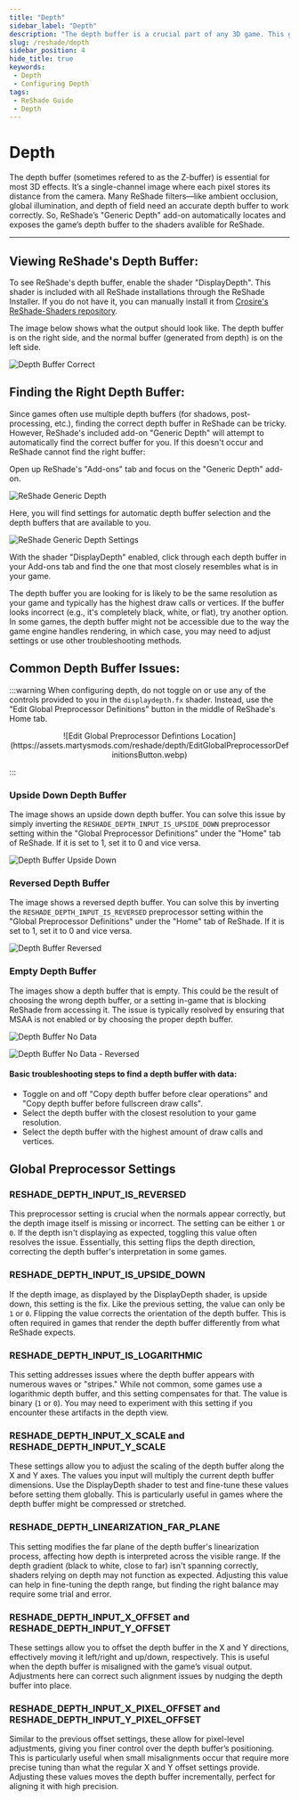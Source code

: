 ```yaml
---
title: "Depth"
sidebar_label: "Depth"
description: "The depth buffer is a crucial part of any 3D game. This guide goes over what it is, and how to configure it for ReShade."
slug: /reshade/depth
sidebar_position: 4
hide_title: true
keywords: 
 - Depth
 - Configuring Depth
tags:
 - ReShade Guide
 - Depth
---
```


# Depth

The depth buffer (sometimes refered to as the Z-buffer) is essential for most 3D effects. It’s a single-channel image where each pixel stores its distance from the camera. Many ReShade filters—like ambient occlusion, global illumination, and depth of field need an accurate depth buffer to work correctly. So, ReShade’s "Generic Depth" add-on automatically locates and exposes the game’s depth buffer to the shaders avalible for ReShade.

---

## Viewing ReShade's Depth Buffer:

To see ReShade's depth buffer, enable the shader "DisplayDepth". This shader is included with all ReShade installations through the ReShade Installer. If you do not have it, you can manually install it from [Crosire's ReShade-Shaders repository](https://github.com/crosire/reshade-shaders/tree/slim/Shaders). 

The image below shows what the output should look like. The depth buffer is on the right side, and the normal buffer (generated from depth) is on the left side.

![Depth Buffer Correct](https://assets.martysmods.com/reshade/depth/DepthCorrect.webp)

## Finding the Right Depth Buffer:

Since games often use multiple depth buffers (for shadows, post-processing, etc.), finding the correct depth buffer in ReShade can be tricky. However, ReShade's included add-on "Generic Depth" will attempt to automatically find the correct buffer for you. If this doesn't occur and ReShade cannot find the right buffer: 

Open up ReShade's "Add-ons" tab and focus on the "Generic Depth" add-on.

![ReShade Generic Depth](https://assets.martysmods.com/reshade/depth/DepthAddon.webp)

Here, you will find settings for automatic depth buffer selection and the depth buffers that are available to you.

![ReShade Generic Depth Settings](https://assets.martysmods.com/reshade/depth/DepthSettings.webp)

With the shader "DisplayDepth" enabled, click through each depth buffer in your Add-ons tab and find the one that most closely resembles what is in your game.

The depth buffer you are looking for is likely to be the same resolution as your game and typically has the highest draw calls or vertices. If the buffer looks incorrect (e.g., it's completely black, white, or flat), try another option. In some games, the depth buffer might not be accessible due to the way the game engine handles rendering, in which case, you may need to adjust settings or use other troubleshooting methods.

## Common Depth Buffer Issues:

:::warning
When configuring depth, do not toggle on or use any of the controls provided to you in the `displaydepth.fx` shader. Instead, use the "Edit Global Preprocessor Definitions" button in the middle of ReShade's Home tab.
<p align="center">
![Edit Global Preprocessor Defintions Location](https://assets.martysmods.com/reshade/depth/EditGlobalPreprocessorDefinitionsButton.webp)
</p>
:::

### Upside Down Depth Buffer
The image shows an upside down depth buffer. You can solve this issue by simply inverting the `RESHADE_DEPTH_INPUT_IS_UPSIDE_DOWN` preprocessor setting within the "Global Preprocessor Definitions" under the "Home" tab of ReShade. If it is set to 1, set it to 0 and vice versa.

![Depth Buffer Upside Down](https://assets.martysmods.com/reshade/depth/DepthUpsideDown.webp)

### Reversed Depth Buffer
The image shows a reversed depth buffer. You can solve this by inverting the `RESHADE_DEPTH_INPUT_IS_REVERSED` preprocessor setting within the "Global Preprocessor Definitions" under the "Home" tab of ReShade. If it is set to 1, set it to 0 and vice versa.

![Depth Buffer Reversed](https://assets.martysmods.com/reshade/depth/DepthReversed.webp)

### Empty Depth Buffer
The images show a depth buffer that is empty. This could be the result of choosing the wrong depth buffer, or a setting in-game that is blocking ReShade from accessing it. The issue is typically resolved by ensuring that MSAA is not enabled or by choosing the proper depth buffer.

![Depth Buffer No Data](https://assets.martysmods.com/reshade/depth/DepthNoData.webp)

![Depth Buffer No Data - Reversed](https://assets.martysmods.com/reshade/depth/DepthNoDataReversed.webp)

#### Basic troubleshooting steps to find a depth buffer with data:
  - Toggle on and off "Copy depth buffer before clear operations" and "Copy depth buffer before fullscreen draw calls".
  - Select the depth buffer with the closest resolution to your game resolution.
  - Select the depth buffer with the highest amount of draw calls and vertices.

## Global Preprocessor Settings

### RESHADE_DEPTH_INPUT_IS_REVERSED
This preprocessor setting is crucial when the normals appear correctly, but the depth image itself is missing or incorrect. The setting can be either `1` or `0`. If the depth isn't displaying as expected, toggling this value often resolves the issue. Essentially, this setting flips the depth direction, correcting the depth buffer's interpretation in some games.

### RESHADE_DEPTH_INPUT_IS_UPSIDE_DOWN
If the depth image, as displayed by the DisplayDepth shader, is upside down, this setting is the fix. Like the previous setting, the value can only be `1` or `0`. Flipping the value corrects the orientation of the depth buffer. This is often required in games that render the depth buffer differently from what ReShade expects.

### RESHADE_DEPTH_INPUT_IS_LOGARITHMIC
This setting addresses issues where the depth buffer appears with numerous waves or "stripes." While not common, some games use a logarithmic depth buffer, and this setting compensates for that. The value is binary (`1` or `0`). You may need to experiment with this setting if you encounter these artifacts in the depth view.

### RESHADE_DEPTH_INPUT_X_SCALE and RESHADE_DEPTH_INPUT_Y_SCALE
These settings allow you to adjust the scaling of the depth buffer along the X and Y axes. The values you input will multiply the current depth buffer dimensions. Use the DisplayDepth shader to test and fine-tune these values before setting them globally. This is particularly useful in games where the depth buffer might be compressed or stretched.

### RESHADE_DEPTH_LINEARIZATION_FAR_PLANE
This setting modifies the far plane of the depth buffer's linearization process, affecting how depth is interpreted across the visible range. If the depth gradient (black to white, close to far) isn't spanning correctly, shaders relying on depth may not function as expected. Adjusting this value can help in fine-tuning the depth range, but finding the right balance may require some trial and error.

### RESHADE_DEPTH_INPUT_X_OFFSET and RESHADE_DEPTH_INPUT_Y_OFFSET
These settings allow you to offset the depth buffer in the X and Y directions, effectively moving it left/right and up/down, respectively. This is useful when the depth buffer is misaligned with the game’s visual output. Adjustments here can correct such alignment issues by nudging the depth buffer into place.

### RESHADE_DEPTH_INPUT_X_PIXEL_OFFSET and RESHADE_DEPTH_INPUT_Y_PIXEL_OFFSET
Similar to the previous offset settings, these allow for pixel-level adjustments, giving you finer control over the depth buffer’s positioning. This is particularly useful when small misalignments occur that require more precise tuning than what the regular X and Y offset settings provide. Adjusting these values moves the depth buffer incrementally, perfect for aligning it with high precision.